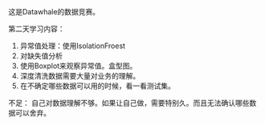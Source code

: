 这是Datawhale的数据竞赛。

第二天学习内容：
  1. 异常值处理：使用IsolationFroest
  2. 对缺失值分析
  3. 使用Boxplot来观察异常值。盒型图。
  4. 深度清洗数据需要大量对业务的理解。
  5. 在不确定哪些数据可以用的时候，看一看测试集。
  
不足：
  自己对数据理解不够。如果让自己做，需要特别久。而且无法确认哪些数据可以舍弃。

